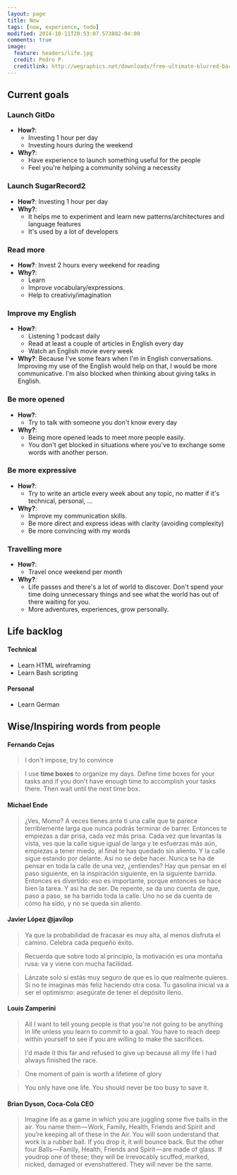 ```yaml
---
layout: page
title: Now
tags: [now, experience, todo]
modified: 2014-10-11T20:53:07.573882-04:00
comments: true
image:
  feature: headers/life.jpg
  credit: Pedro P.
  creditlink: http://wegraphics.net/downloads/free-ultimate-blurred-background-pack/
---
```


## Current goals

### Launch GitDo
- **How?**:
	- Investing 1 hour per day
	- Investing hours during the weekend
- **Why?**:
	- Have experience to launch something useful for the people
	- Feel you're helping a community solving a necessity

### Launch SugarRecord2
  - **How?**: Investing 1 hour per day
  - **Why?**:
    - It helps me to experiment and learn new patterns/architectures and language features
    - It's used by a lot of developers

### Read more
- **How?**: Invest 2 hours every weekend for reading
- **Why?**:
	- Learn
	- Improve vocabulary/expressions.
	- Help to creativiy/imagination

### Improve my English
- **How?**:
	- Listening 1 podcast daily
	- Read at least a couple of articles in English every day
	- Watch an English movie every week
- **Why?**: Because I've some fears when I'm in English conversations. Improving my use of the English would help on that, I would be more communicative. I'm also blocked when thinking about giving talks in English.

### Be more opened
- **How?**:
	- Try to talk with someone you don't know every day
- **Why?**:
	- Being more opened leads to meet more people easily.
	- You don't get blocked in situations where you've to exchange some words with another person.

### Be more expressive
- **How?**:
  - Try to write an article every week about any topic, no matter if it's technical, personal, ...
- **Why?**:
  - Improve my communication skills.
  - Be more direct and express ideas with clarity (avoiding complexity)
  - Be more convincing with my words

### Travelling more
- **How?**:
	- Travel once weekend per month
- **Why?**:
	- Life passes and there's a lot of world to discover. Don't spend your time doing unnecessary things and see what the world has out of there waiting for you.
	- More adventures, experiences, grow personally.

## Life backlog

#### Technical

- Learn HTML wireframing
- Learn Bash scripting

#### Personal
- Learn German


## Wise/Inspiring words from people

#### Fernando Cejas

> I don't impose, try to convince

> I use **time boxes** to organize my days. Define time boxes for your tasks and if you don't have enough time to accomplish your tasks there. Then wait until the next time box.

#### Michael Ende

> ¿Ves, Momo? A veces tienes ante ti una calle que te parece terriblemente larga que nunca podrás terminar de barrer. Entonces te empiezas a dar prisa, cada vez más prisa. Cada vez que levantas la vista, ves que la calle sigue igual de larga y te esfuerzas más aún, empiezas a tener miedo, al final te has quedado sin aliento. Y la calle sigue estando por delante. Así no se debe hacer. Nunca se ha de pensar en toda la calle de una vez, ¿entiendes? Hay que pensar en el paso siguiente, en la inspiración siguiente, en la siguiente barrida. Entonces es divertido: eso es importante, porque entonces se hace bien la tarea. Y así ha de ser. De repente, se da uno cuenta de que, paso a paso, se ha barrido toda la calle. Uno no se da cuenta de cómo ha sido, y no se queda sin aliento.


#### Javier López @javilop
> Ya que la probabilidad de fracasar es muy alta, al menos disfruta el camino. Celebra cada pequeño éxito.

> Recuerda que sobre todo al principio, la motivación es una montaña rusa: va y viene con mucha facilidad.

> Lánzate solo si estás muy seguro de que es lo que realmente quieres. Si no te imaginas más feliz haciendo otra cosa. Tu gasolina inicial va a ser el optimismo: asegúrate de tener el depósito lleno.

#### Louis Zamperini

> All I want to tell young people is that you're not going to be anything in life unless you learn to commit to a goal. You have to reach deep within yourself to see if you are willing to make the sacrifices.

> I'd made it this far and refused to give up because all my life I had always finished the race.

> One moment of pain is worth a lifetime of glory

> You only have one life. You should never be too busy to save it.


#### Brian Dyson, Coca-Cola CEO

> Imagine life as a game in which you are juggling some five balls in the air. You name them — Work, Family, Health, Friends and Spirit and you’re keeping all of these in the Air. You will soon understand that work is a rubber ball. If you drop it, it will bounce back.
> But the other four Balls — Family, Health, Friends and Spirit — are made of glass. If youdrop one of these; they will be irrevocably scuffed, marked, nicked, damaged or evenshattered. They will never be the same.
